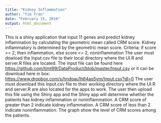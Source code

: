 ```yaml
---
title: "Kidney Inflammation"
author: "Tim Tran"
date: "February 15, 2016"
output: html_document
---
```


This is a shiny application that input 11 genes and predict kidney inflammation by calculating the geometric mean called CRM score.  Kidney inflammatory is determined by the geometric mean score.
Criteria: if score >= 2, then inflammation,
          else score <= 2, noninflammation
The user must dowload the Input.csv file to their local directory where the UI.R and server.R files are located. The input file can be found here https://github.com/timt99/DataProduct/blob/master/Input.csv
or it can be download here in box: https://www.dropbox.com/s/hndqau1h64aq5ym/Input.csv?dl=0
The user must download this Input.csv file to their working directory where the UI.R and server.R are also located for the apps to work. 
The user then upload this file using the Shiny app and the Shiny app will determine whether the patients has kidney inflammation or noninflammation. A CRM score of greater than 2 indicate kidney inflammation. A CRM score of less than 2 indicate noninflammation. The graph show the level of CRM scores among the patients. 


